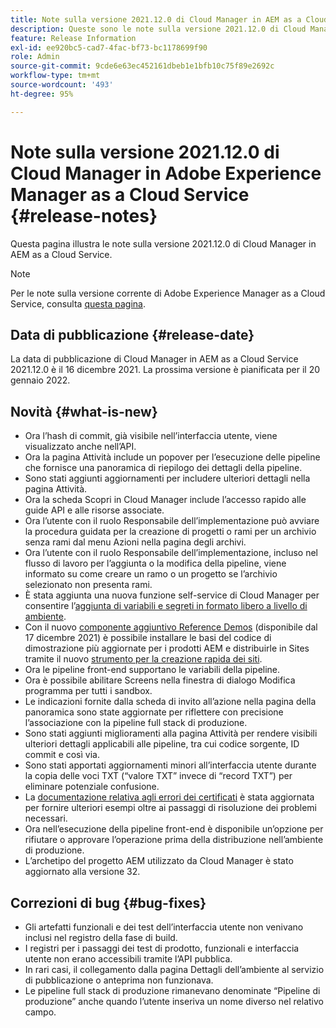 ```yaml
---
title: Note sulla versione 2021.12.0 di Cloud Manager in AEM as a Cloud Service
description: Queste sono le note sulla versione 2021.12.0 di Cloud Manager in AEM as a Cloud Service.
feature: Release Information
exl-id: ee920bc5-cad7-4fac-bf73-bc1178699f90
role: Admin
source-git-commit: 9cde6e63ec452161dbeb1e1bfb10c75f89e2692c
workflow-type: tm+mt
source-wordcount: '493'
ht-degree: 95%

---
```


# Note sulla versione 2021.12.0 di Cloud Manager in Adobe Experience Manager as a Cloud Service {#release-notes}

Questa pagina illustra le note sulla versione 2021.12.0 di Cloud Manager in AEM as a Cloud Service.

>[!NOTE]
>
>Per le note sulla versione corrente di Adobe Experience Manager as a Cloud Service, consulta [questa pagina](/help/release-notes/release-notes-cloud/release-notes-current.md).

## Data di pubblicazione {#release-date}

La data di pubblicazione di Cloud Manager in AEM as a Cloud Service 2021.12.0 è il 16 dicembre 2021. La prossima versione è pianificata per il 20 gennaio 2022.

## Novità {#what-is-new}

* Ora l’hash di commit, già visibile nell’interfaccia utente, viene visualizzato anche nell’API.
* Ora la pagina Attività include un popover per l’esecuzione delle pipeline che fornisce una panoramica di riepilogo dei dettagli della pipeline.
* Sono stati aggiunti aggiornamenti per includere ulteriori dettagli nella pagina Attività.
* Ora la scheda Scopri in Cloud Manager include l’accesso rapido alle guide API e alle risorse associate.
* Ora l’utente con il ruolo Responsabile dell’implementazione può avviare la procedura guidata per la creazione di progetti o rami per un archivio senza rami dal menu Azioni nella pagina degli archivi.
* Ora l’utente con il ruolo Responsabile dell’implementazione, incluso nel flusso di lavoro per l’aggiunta o la modifica della pipeline, viene informato su come creare un ramo o un progetto se l’archivio selezionato non presenta rami.
* È stata aggiunta una nuova funzione self-service di Cloud Manager per consentire l’[aggiunta di variabili e segreti in formato libero a livello di ambiente](/help/implementing/cloud-manager/environment-variables.md).
* Con il nuovo [componente aggiuntivo Reference Demos](/help/journey-sites/demos-add-on/overview.md) (disponibile dal 17 dicembre 2021) è possibile installare le basi del codice di dimostrazione più aggiornate per i prodotti AEM e distribuirle in Sites tramite il nuovo [strumento per la creazione rapida dei siti](/help/journey-sites/quick-site/overview.md).
* Ora le pipeline front-end supportano le variabili della pipeline.
* Ora è possibile abilitare Screens nella finestra di dialogo Modifica programma per tutti i sandbox.
* Le indicazioni fornite dalla scheda di invito all’azione nella pagina della panoramica sono state aggiornate per riflettere con precisione l’associazione con la pipeline full stack di produzione.
* Sono stati aggiunti miglioramenti alla pagina Attività per rendere visibili ulteriori dettagli applicabili alle pipeline, tra cui codice sorgente, ID commit e così via.
* Sono stati apportati aggiornamenti minori all’interfaccia utente durante la copia delle voci TXT (“valore TXT” invece di “record TXT”) per eliminare potenziale confusione.
* La [documentazione relativa agli errori dei certificati](/help/implementing/cloud-manager/managing-ssl-certifications/add-ssl-certificate.md#certificate-errors) è stata aggiornata per fornire ulteriori esempi oltre ai passaggi di risoluzione dei problemi necessari.
* Ora nell’esecuzione della pipeline front-end è disponibile un’opzione per rifiutare o approvare l’operazione prima della distribuzione nell’ambiente di produzione.
* L’archetipo del progetto AEM utilizzato da Cloud Manager è stato aggiornato alla versione 32.


## Correzioni di bug {#bug-fixes}

* Gli artefatti funzionali e dei test dell’interfaccia utente non venivano inclusi nel registro della fase di build.
* I registri per i passaggi dei test di prodotto, funzionali e interfaccia utente non erano accessibili tramite l’API pubblica.
* In rari casi, il collegamento dalla pagina Dettagli dell’ambiente al servizio di pubblicazione o anteprima non funzionava.
* Le pipeline full stack di produzione rimanevano denominate “Pipeline di produzione” anche quando l’utente inseriva un nome diverso nel relativo campo.
